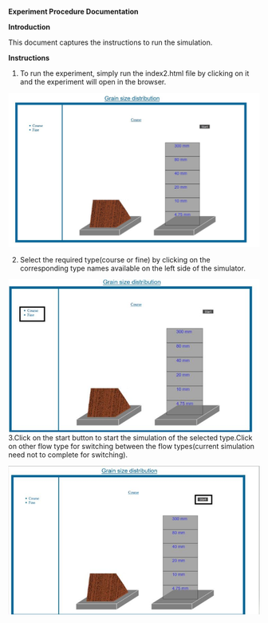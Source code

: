 **Experiment Procedure Documentation**

**Introduction**

This document captures the instructions to run the simulation.

**Instructions**

1. To run the experiment, simply run the index2.html file by clicking on it and the experiment will open in the browser.

 ![](images/drawMain.JPG)
 
2. Select the required type(course or fine) by clicking on the corresponding type names available on the left side of the simulator.

  ![](images/flowtype.JPG)   
3.Click on the start button to start the simulation of the selected type.Click on other flow type for switching  between the flow types(current simulation need not to complete for switching).

  ![](images/start.JPG)
  

